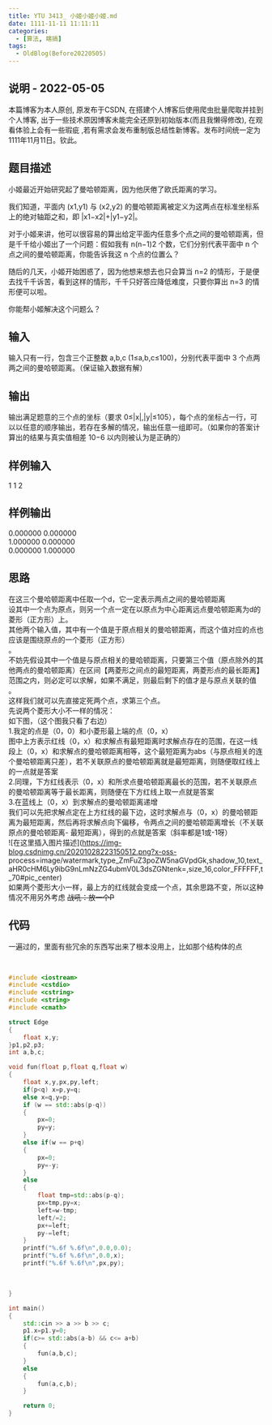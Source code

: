```yaml
---
title: YTU 3413_ 小姬小姬小姬.md
date: 1111-11-11 11:11:11
categories:
  - [算法, 瞎搞]
tags:
  - OldBlog(Before20220505)
---
```


## 说明 - 2022-05-05
本篇博客为本人原创, 原发布于CSDN, 在搭建个人博客后使用爬虫批量爬取并挂到个人博客, 出于一些技术原因博客未能完全还原到初始版本(而且我懒得修改), 在观看体验上会有一些瑕疵 ,若有需求会发布重制版总结性新博客。发布时间统一定为1111年11月11日。钦此。

## 题目描述

小姬最近开始研究起了曼哈顿距离，因为他厌倦了欧氏距离的学习。

我们知道，平面内 (x1,y1) 与 (x2,y2) 的曼哈顿距离被定义为这两点在标准坐标系上的绝对轴距之和，即 |x1−x2|+|y1−y2|。

对于小姬来讲，他可以很容易的算出给定平面内任意多个点之间的曼哈顿距离，但是千千给小姬出了一个问题：假如我有 n(n−1)2 个数，它们分别代表平面中 n
个点之间的曼哈顿距离，你能告诉我这 n 个点的位置么？

随后的几天，小姬开始困惑了，因为他想来想去也只会算当 n=2 的情形，于是便去找千千诉苦，看到这样的情形，千千只好答应降低难度，只要你算出 n=3
的情形便可以啦。

你能帮小姬解决这个问题么？

## 输入

输入只有一行，包含三个正整数 a,b,c (1≤a,b,c≤100)，分别代表平面中 3 个点两两之间的曼哈顿距离。（保证输入数据有解）

## 输出

输出满足题意的三个点的坐标（要求
0≤|x|,|y|≤105），每个点的坐标占一行，可以以任意的顺序输出，若存在多解的情况，输出任意一组即可。（如果你的答案计算出的结果与真实值相差 10−6
以内则被认为是正确的）

## 样例输入

1 1 2

## 样例输出

0.000000 0.000000  
1.000000 0.000000  
0.000000 1.000000

## 思路

在这三个曼哈顿距离中任取一个d，它一定表示两点之间的曼哈顿距离  
设其中一个点为原点，则另一个点一定在以原点为中心距离远点曼哈顿距离为d的菱形（正方形）上。  
其他两个输入值，其中有一个值是于原点相关的曼哈顿距离，而这个值对应的点也应该是围绕原点的一个菱形（正方形）  
。  
不妨先假设其中一个值是与原点相关的曼哈顿距离，只要第三个值（原点除外的其他两点的曼哈顿距离）在区间【两菱形之间点的最短距离，两菱形点的最长距离】范围之内，则必定可以求解，如果不满足，则最后剩下的值才是与原点关联的值  
。  
这样我们就可以先直接定死两个点，求第三个点。  
先说两个菱形大小不一样的情况：  
如下图，（这个图我只看了右边）  
1.我定的点是（0，0）和小菱形最上端的点（0，x）  
图中上方表示红线（0，x）和求解点有最短距离时求解点存在的范围，在这一线段上（0，x）和求解点的曼哈顿距离相等，这个最短距离为abs（与原点相关的连个曼哈顿距离只差），若不关联原点的曼哈顿距离就是最短距离，则随便取红线上的一点就是答案  
2.同理，下方红线表示（0，x）和所求点曼哈顿距离最长的范围，若不关联原点的曼哈顿距离等于最长距离，则随便在下方红线上取一点就是答案  
3.在蓝线上（0，x）到求解点的曼哈顿距离递增  
我们可以先把求解点定在上方红线的最下边，这时求解点与（0，x）的曼哈顿距离为最短距离，然后再将求解点向下偏移，令两点之间的曼哈顿距离增长（不关联原点的曼哈顿距离-
最短距离），得到的点就是答案（斜率都是1或-1呀）  
![在这里插入图片描述](https://img-blog.csdnimg.cn/20201028223150512.png?x-oss-
process=image/watermark,type_ZmFuZ3poZW5naGVpdGk,shadow_10,text_aHR0cHM6Ly9ibG9nLmNzZG4ubmV0L3dsZGNtenk=,size_16,color_FFFFFF,t_70#pic_center)  
如果两个菱形大小一样，最上方的红线就会变成一个点，其余思路不变，所以这种情况不用另外考虑 ~~战吼：放一个P~~

## 代码

一遍过的，里面有些冗余的东西写出来了根本没用上，比如那个结构体的点


​    
```cpp
#include <iostream>
#include <cstdio>
#include <cstring>
#include <string>
#include <cmath>

struct Edge
{
    float x,y;
}p1,p2,p3;
int a,b,c;

void fun(float p,float q,float w)
{
    float x,y,px,py,left;
    if(p<q) x=p,y=q;
    else x=q,y=p;
    if (w == std::abs(p-q))
    {
        px=0;
        py=y;
    }
    else if(w == p+q)
    {
        px=0;
        py=-y;
    }
    else
    {
        float tmp=std::abs(p-q);
        px=tmp,py=x;
        left=w-tmp;
        left/=2;
        px+=left;
        py-=left;
    }
    printf("%.6f %.6f\n",0.0,0.0);
    printf("%.6f %.6f\n",0.0,x);
    printf("%.6f %.6f\n",px,py);
```


​    
```cpp
}

int main()
{
    std::cin >> a >> b >> c;
    p1.x=p1.y=0;
    if(c>= std::abs(a-b) && c<= a+b)
    {
        fun(a,b,c);
    }
    else
    {
        fun(a,c,b);
    }

    return 0;
}
```


​    

